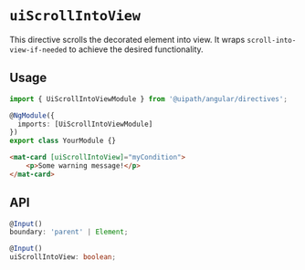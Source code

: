 # `uiScrollIntoView`

This directive scrolls the decorated element into view. It wraps `scroll-into-view-if-needed` to achieve the desired functionality.

## Usage

```typescript
import { UiScrollIntoViewModule } from '@uipath/angular/directives';

@NgModule({
  imports: [UiScrollIntoViewModule]
})
export class YourModule {}
```

```html
<mat-card [uiScrollIntoView]="myCondition">
    <p>Some warning message!</p>
</mat-card>
```

## API

```typescript
@Input()
boundary: 'parent' | Element;

@Input()
uiScrollIntoView: boolean;
```
